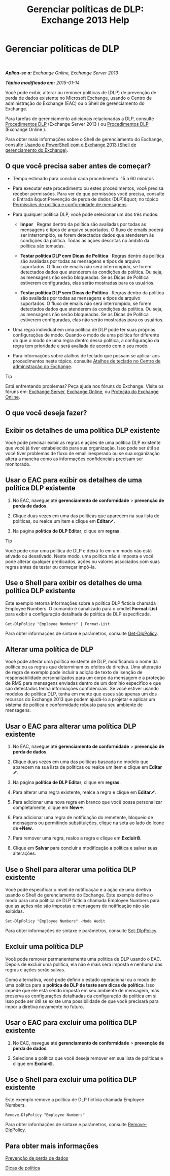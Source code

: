 ﻿---
title: 'Gerenciar políticas de DLP: Exchange 2013 Help'
TOCTitle: Gerenciar políticas de DLP
ms:assetid: ba81fabd-7f7f-4ef7-968f-ce851ada9d70
ms:mtpsurl: https://technet.microsoft.com/pt-br/library/JJ673559(v=EXCHG.150)
ms:contentKeyID: 50486495
ms.date: 05/22/2018
mtps_version: v=EXCHG.150
ms.translationtype: MT
---

# Gerenciar políticas de DLP

 

_**Aplica-se a:** Exchange Online, Exchange Server 2013_

_**Tópico modificado em:** 2015-01-14_

Você pode exibir, alterar ou remover políticas de (DLP) de prevenção de perda de dados existente no Microsoft Exchange, usando o Centro de administração do Exchange (EAC) ou o Shell de gerenciamento do Exchange.

Para tarefas de gerenciamento adicionais relacionadas a DLP, consulte [Procedimentos DLP](dlp-procedures-exchange-2013-help.md) (Exchange Server 2013 ) ou [Procedimentos DLP](https://technet.microsoft.com/pt-br/library/jj938003\(v=exchg.150\)) (Exchange Online ).

Para obter mais informações sobre o Shell de gerenciamento do Exchange, consulte [Usando o PowerShell com o Exchange 2013 (Shell de gerenciamento do Exchange)](https://technet.microsoft.com/pt-br/library/bb123778\(v=exchg.150\)).

## O que você precisa saber antes de começar?

  - Tempo estimado para concluir cada procedimento: 15 a 60 minutos

  - Para executar este procedimento ou estes procedimentos, você precisa receber permissões. Para ver de que permissões você precisa, consulte o Entrada \&quot;Prevenção de perda de dados (DLP)\&quot; no tópico [Permissões de política e conformidade de mensagens](messaging-policy-and-compliance-permissions-exchange-2013-help.md).

  - Para qualquer política DLP, você pode selecionar um dos três modos:
    
      -    **Impor**   Regras dentro da política são avaliadas por todas as mensagens e tipos de arquivo suportados. O fluxo de emails poderá ser interrompido, se forem detectados dados que atenderem às condições da política. Todas as ações descritas no âmbito da política são tomadas.
    
      -    **Testar política DLP com Dicas de Política**   Regras dentro da política são avaliadas por todas as mensagens e tipos de arquivo suportados. O fluxo de emails não será interrompido, se forem detectados dados que atenderem às condições da política. Ou seja, as mensagens não serão bloqueadas. Se as Dicas de Política estiverem configuradas, elas serão mostradas para os usuários.
    
      -    **Testar política DLP sem Dicas de Política**   Regras dentro da política são avaliadas por todas as mensagens e tipos de arquivo suportados. O fluxo de emails não será interrompido, se forem detectados dados que atenderem às condições da política. Ou seja, as mensagens não serão bloqueadas. Se as Dicas de Política estiverem configuradas, elas não serão mostradas para os usuários.

  - Uma regra individual em uma política de DLP pode ter suas próprias configurações de modo. Quando o modo de uma política for diferente do que o modo de uma regra dentro dessa política, a configuração da regra tem prioridade e será avaliada de acordo com o seu modo.

  - Para informações sobre atalhos de teclado que possam se aplicar aos procedimentos neste tópico, consulte [Atalhos de teclado no Centro de administração do Exchange](keyboard-shortcuts-in-the-exchange-admin-center-exchange-online-protection-help.md).


> [!TIP]
> Está enfrentando problemas? Peça ajuda nos fóruns do Exchange. Visite os fóruns em: <A href="https://go.microsoft.com/fwlink/p/?linkid=60612">Exchange Server</A>, <A href="https://go.microsoft.com/fwlink/p/?linkid=267542">Exchange Online</A>, ou <A href="https://go.microsoft.com/fwlink/p/?linkid=285351">Proteção do Exchange Online</A>.



## O que você deseja fazer?

## Exibir os detalhes de uma política DLP existente

Você pode precisar exibir as regras e ações de uma política DLP existente que você já tiver estabelecido para sua organização. Isso pode ser útil se você tiver problemas de fluxo de email inesperado ou se sua organização altera a maneira como as informações confidenciais precisam ser monitorado.

## Usar o EAC para exibir os detalhes de uma política DLP existente

1.  No EAC, navegue até **gerenciamento de conformidade** \> **prevenção de perda de dados**.

2.  Clique duas vezes em uma das políticas que aparecem na sua lista de políticas, ou realce um item e clique em **Editar**![Ícone de edição](images/JJ218640.6f53ccb2-1f13-4c02-bea0-30690e6ea71d(EXCHG.150).gif "Ícone de edição").

3.  Na página **política de DLP Editar**, clique em **regras**.


> [!TIP]
> Você pode criar uma política de DLP e deixá-lo em um modo não está ativado ou desativado. Neste modo, uma política não é imposta e você pode alterar qualquer predicados, ações ou valores associados com suas regras antes de testar ou começar impô-la.



## Use o Shell para exibir os detalhes de uma política DLP existente

Este exemplo retorna informações sobre a política DLP fictícia chamada Employee Numbers. O comando é canalizado para o cmdlet **Format-List** para exibir a configuração detalhada de política de DLP especificada.

    Get-DlpPolicy "Employee Numbers" | Format-List

Para obter informações de sintaxe e parâmetros, consulte [Get-DlpPolicy](https://technet.microsoft.com/pt-br/library/jj215752\(v=exchg.150\)).

## Alterar uma política de DLP

Você pode alterar uma política existente de DLP, modificando o nome da política ou as regras que determinam os efeitos da diretiva. Uma alteração de regra de exemplo pode incluir a adição de texto de isenção de responsabilidade personalizados para um corpo da mensagem e a proteção de RMS para mensagens enviadas dentro de um domínio específico e que são detectados tenha informações confidenciais. Se você estiver usando modelos de política DLP, tenha em mente que esses são apenas um dos recursos do Exchange 2013 que podem ajudá-lo a projetar e aplicar um sistema de política e conformidade robusto para seu ambiente de mensagens.

## Usar o EAC para alterar uma política DLP existente

1.  No EAC, navegue até **gerenciamento de conformidade** \> **prevenção de perda de dados**.

2.  Clique duas vezes em uma das políticas baseada no modelo que aparecem na sua lista de políticas ou realce um item e clique em **Editar**![Ícone de edição](images/JJ218640.6f53ccb2-1f13-4c02-bea0-30690e6ea71d(EXCHG.150).gif "Ícone de edição").

3.  Na página **política de DLP Editar**, clique em **regras**.

4.  Para alterar uma regra existente, realce a regra e clique em **Editar**![Ícone de edição](images/JJ218640.6f53ccb2-1f13-4c02-bea0-30690e6ea71d(EXCHG.150).gif "Ícone de edição").

5.  Para adicionar uma nova regra em branco que você possa personalizar completamente, clique em **New**![Ícone Adicionar](images/JJ218640.c1e75329-d6d7-4073-a27d-498590bbb558(EXCHG.150).gif "Ícone Adicionar").

6.  Para adicionar uma regra de notificação do remetente, bloqueio de mensagens ou permitindo substituições, clique na seta ao lado do ícone de![Ícone Adicionar](images/JJ218640.c1e75329-d6d7-4073-a27d-498590bbb558(EXCHG.150).gif "Ícone Adicionar")**New**.

7.  Para remover uma regra, realce a regra e clique em **Excluir**![Excluir ícone](images/JJ673559.14f639f6-61e8-4418-bbfb-0db14de9d2f5(EXCHG.150).gif "Excluir ícone").

8.  Clique em **Salvar** para concluir a modificação a política e salvar suas alterações.

## Use o Shell para alterar uma política DLP existente

Você pode especificar o nível de notificação e a ação de uma diretiva usando o Shell de gerenciamento do Exchange. Este exemplo define o modo para uma política de DLP fictícia chamada Employee Numbers para que as ações não são impostas e mensagens de notificação não são exibidas.

    Set-DlpPolicy "Employee Numbers" -Mode Audit

Para obter informações de sintaxe e parâmetros, consulte [Set-DlpPolicy](https://technet.microsoft.com/pt-br/library/jj215778\(v=exchg.150\)).

## Excluir uma política DLP

Você pode remover permanentemente uma política de DLP usando o EAC. Depois de excluir uma política, ela não é mais será imposta e nenhuma das regras e ações serão salvas.

Como alternativa, você pode definir o estado operacional ou o modo de uma política para a **política de DLP de teste sem dicas de política**. Isso impede que ele está sendo imposta em seu ambiente de mensagem, mas preserva as configurações detalhadas da configuração da política em si. Isso pode ser útil se existe uma possibilidade de que você precisará para impor a diretiva novamente no futuro.

## Usar o EAC para excluir uma política DLP existente

1.  No EAC, navegue até **gerenciamento de conformidade** \> **prevenção de perda de dados**.

2.  Selecione a política que você deseja remover em sua lista de políticas e clique em **Excluir**![Excluir ícone](images/JJ673559.14f639f6-61e8-4418-bbfb-0db14de9d2f5(EXCHG.150).gif "Excluir ícone").

## Use o Shell para excluir uma política DLP existente

Este exemplo remove a política de DLP fictícia chamada Employee Numbers.

    Remove-DlpPolicy "Employee Numbers"

Para obter informações de sintaxe e parâmetros, consulte [Remove-DlpPolicy](https://technet.microsoft.com/pt-br/library/jj215677\(v=exchg.150\)).

## Para obter mais informações

[Prevenção de perda de dados](technical-overview-of-dlp-data-loss-prevention-in-exchange.md)

[Dicas de política](https://docs.microsoft.com/pt-br/exchange/security-and-compliance/data-loss-prevention/policy-tips)

